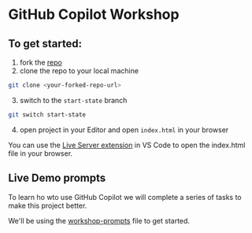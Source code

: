# GitHub Copilot Workshop

## To get started:
1. fork the [repo](https://github.com/LadyKerr/dev-task-tracker/tree/main)
2. clone the repo to your local machine

```bash
git clone <your-forked-repo-url>
```
3. switch to the `start-state` branch

```bash
git switch start-state
```
4. open project in your Editor and open `index.html` in your browser

You can use the [Live Server extension](https://marketplace.visualstudio.com/items?itemName=ritwickdey.LiveServer) in VS Code to open the index.html file in your browser.

## Live Demo prompts

To learn ho wto use GitHub Copilot we will complete a series of tasks to make this project better.

We'll be using the [workshop-prompts](./workshop-prompts.md) file to get started. 